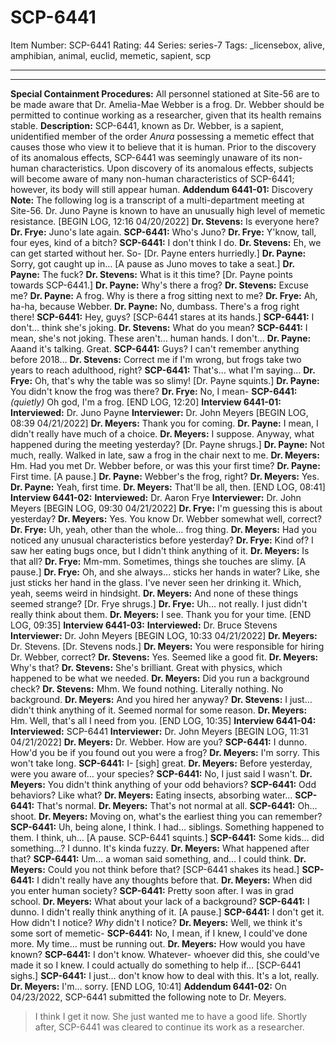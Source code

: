 # SCP-6441
Item Number: SCP-6441
Rating: 44
Series: series-7
Tags: _licensebox, alive, amphibian, animal, euclid, memetic, sapient, scp

---

* * *
**Special Containment Procedures:** All personnel stationed at Site-56 are to be made aware that Dr. Amelia-Mae Webber is a frog. Dr. Webber should be permitted to continue working as a researcher, given that its health remains stable.
**Description:** SCP-6441, known as Dr. Webber, is a sapient, unidentified member of the order _Anura_ possessing a memetic effect that causes those who view it to believe that it is human. Prior to the discovery of its anomalous effects, SCP-6441 was seemingly unaware of its non-human characteristics.
Upon discovery of its anomalous effects, subjects will become aware of many non-human characteristics of SCP-6441; however, its body will still appear human.
**Addendum 6441-01:** Discovery
**Note:** The following log is a transcript of a multi-department meeting at Site-56. Dr. Juno Payne is known to have an unusually high level of memetic resistance.
[BEGIN LOG, 12:16 04/20/2022]
**Dr. Stevens:** Is everyone here?
**Dr. Frye:** Juno's late again.
**SCP-6441:** Who's Juno?
**Dr. Frye:** Y'know, tall, four eyes, kind of a bitch?
**SCP-6441:** I don't think I do.
**Dr. Stevens:** Eh, we can get started without her. So-
[Dr. Payne enters hurriedly.]
**Dr. Payne:** Sorry, got caught up in…
[A pause as Juno moves to take a seat.]
**Dr. Payne:** The fuck?
**Dr. Stevens:** What is it this time?
[Dr. Payne points towards SCP-6441.]
**Dr. Payne:** Why's there a frog?
**Dr. Stevens:** Excuse me?
**Dr. Payne:** A frog. Why is there a frog sitting next to me?
**Dr. Frye:** Ah, ha-ha, because Webber.
**Dr. Payne:** No, dumbass. There's a frog right there!
**SCP-6441:** Hey, guys?
[SCP-6441 stares at its hands.]
**SCP-6441:** I don't… think she's joking.
**Dr. Stevens:** What do you mean?
**SCP-6441:** I mean, she's not joking. These aren't… human hands. I don't…
**Dr. Payne:** Aaand it's talking. Great.
**SCP-6441:** Guys? I can't remember anything before 2018…
**Dr. Stevens:** Correct me if I'm wrong, but frogs take two years to reach adulthood, right?
**SCP-6441:** That's… what I'm saying…
**Dr. Frye:** Oh, that's why the table was so slimy!
[Dr. Payne squints.]
**Dr. Payne:** You didn't know the frog was there?
**Dr. Frye:** No, I mean-
**SCP-6441:** _(quietly)_ Oh god, I'm a frog.
[END LOG, 12:20]
**Interview 6441-01:**
**Interviewed:** Dr. Juno Payne
**Interviewer:** Dr. John Meyers
[BEGIN LOG, 08:39 04/21/2022]
**Dr. Meyers:** Thank you for coming.
**Dr. Payne:** I mean, I didn't really have much of a choice.
**Dr. Meyers:** I suppose. Anyway, what happened during the meeting yesterday?
[Dr. Payne shrugs.]
**Dr. Payne:** Not much, really. Walked in late, saw a frog in the chair next to me.
**Dr. Meyers:** Hm. Had you met Dr. Webber before, or was this your first time?
**Dr. Payne:** First time.
[A pause.]
**Dr. Payne:** Webber's the frog, right?
**Dr. Meyers:** Yes.
**Dr. Payne:** Yeah, first time.
**Dr. Meyers:** That'll be all, then.
[END LOG, 08:41]
**Interview 6441-02:**
**Interviewed:** Dr. Aaron Frye
**Interviewer:** Dr. John Meyers
[BEGIN LOG, 09:30 04/21/2022]
**Dr. Frye:** I'm guessing this is about yesterday?
**Dr. Meyers:** Yes. You know Dr. Webber somewhat well, correct?
**Dr. Frye:** Uh, yeah, other than the whole… frog thing.
**Dr. Meyers:** Had you noticed any unusual characteristics before yesterday?
**Dr. Frye:** Kind of? I saw her eating bugs once, but I didn't think anything of it.
**Dr. Meyers:** Is that all?
**Dr. Frye:** Mm-mm. Sometimes, things she touches are slimy.
[A pause.]
**Dr. Frye:** Oh, and she always… sticks her hands in water? Like, she just sticks her hand in the glass. I've never seen her drinking it. Which, yeah, seems weird in hindsight.
**Dr. Meyers:** And none of these things seemed strange?
[Dr. Frye shrugs.]
**Dr. Frye:** Uh… not really. I just didn't really think about them.
**Dr. Meyers:** I see. Thank you for your time.
[END LOG, 09:35]
**Interview 6441-03:**
**Interviewed:** Dr. Bruce Stevens
**Interviewer:** Dr. John Meyers
[BEGIN LOG, 10:33 04/21/2022]
**Dr. Meyers:** Dr. Stevens.
[Dr. Stevens nods.]
**Dr. Meyers:** You were responsible for hiring Dr. Webber, correct?
**Dr. Stevens:** Yes. Seemed like a good fit.
**Dr. Meyers:** Why's that?
**Dr. Stevens:** She's brilliant. Great with physics, which happened to be what we needed.
**Dr. Meyers:** Did you run a background check?
**Dr. Stevens:** Mhm. We found nothing. Literally nothing. No background.
**Dr. Meyers:** And you hired her anyway?
**Dr. Stevens:** I just… didn't think anything of it. Seemed normal for some reason.
**Dr. Meyers:** Hm. Well, that's all I need from you.
[END LOG, 10:35]
**Interview 6441-04:**
**Interviewed:** SCP-6441
**Interviewer:** Dr. John Meyers
[BEGIN LOG, 11:31 04/21/2022]
**Dr. Meyers:** Dr. Webber. How are you?
**SCP-6441:** I dunno. How'd you be if you found out you were a frog?
**Dr. Meyers:** I'm sorry. This won't take long.
**SCP-6441:** I- [sigh] great.
**Dr. Meyers:** Before yesterday, were you aware of… your species?
**SCP-6441:** No, I just said I wasn't.
**Dr. Meyers:** You didn't think anything of your odd behaviors?
**SCP-6441:** Odd behaviors? Like what?
**Dr. Meyers:** Eating insects, absorbing water…
**SCP-6441:** That's normal.
**Dr. Meyers:** That's not normal at all.
**SCP-6441:** Oh… shoot.
**Dr. Meyers:** Moving on, what's the earliest thing you can remember?
**SCP-6441:** Uh, being alone, I think. I had… siblings. Something happened to them. I think, uh…
[A pause. SCP-6441 squints.]
**SCP-6441:** Some kids… did something…? I dunno. It's kinda fuzzy.
**Dr. Meyers:** What happened after that?
**SCP-6441:** Um… a woman said something, and… I could think.
**Dr. Meyers:** Could you not think before that?
[SCP-6441 shakes its head.]
**SCP-6441:** I didn't really have any thoughts before that.
**Dr. Meyers:** When did you enter human society?
**SCP-6441:** Pretty soon after. I was in grad school.
**Dr. Meyers:** What about your lack of a background?
**SCP-6441:** I dunno. I didn't really think anything of it.
[A pause.]
**SCP-6441:** I don't get it. How didn't I notice? _Why_ didn't I notice?
**Dr. Meyers:** Well, we think it's some sort of memetic-
**SCP-6441:** No, I mean, if I knew, I could've done more. My time… must be running out.
**Dr. Meyers:** How would you have known?
**SCP-6441:** I don't know. Whatever- whoever did this, she could've made it so I knew. I could actually do something to help if…
[SCP-6441 sighs.]
**SCP-6441:** I just… don't know how to deal with this. It's a lot, really.
**Dr. Meyers:** I'm… sorry.
[END LOG, 10:41]
**Addendum 6441-02:** On 04/23/2022, SCP-6441 submitted the following note to Dr. Meyers.
> I think I get it now. She just wanted me to have a good life.
Shortly after, SCP-6441 was cleared to continue its work as a researcher.